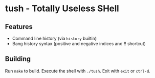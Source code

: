 # tush - Totally Useless SHell

## Features
* Command line history (via `history` builtin)
* Bang history syntax (positive and negative indices and !! shortcut)

## Building
Run `make` to build. Execute the shell with `./tush`. Exit with `exit` or `ctrl-d`.
